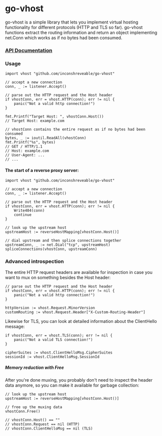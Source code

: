 # go-vhost
go-vhost is a simple library that lets you implement virtual hosting functionality for different protocols (HTTP and TLS so far). go-vhost functions extract the routing information and return an object implementing net.Conn which works as if no bytes had been consumed.

### [API Documentation](https://godoc.org/github.com/inconshreveable/go-vhost)

### Usage

    import vhost "github.com/inconshreveable/go-vhost"

    // accept a new connection
    conn, _ := listener.Accept()

    // parse out the HTTP request and the Host header
    if vhostConn, err = vhost.HTTP(conn); err != nil {
        panic("Not a valid http connection!")
    }

    fmt.Printf("Target Host: ", vhostConn.Host())
    // Target Host: example.com

    // vhostConn contains the entire request as if no bytes had been consumed
    bytes, _ := ioutil.ReadAll(vhostConn)
    fmt.Printf("%s", bytes)
    // GET / HTTP/1.1
    // Host: example.com
    // User-Agent: ...
    // ...


#### The start of a reverse proxy server:

    import vhost "github.com/inconshreveable/go-vhost"

    // accept a new connection
    conn, _ := listener.Accept()

    // parse out the HTTP request and the Host header
    if vhostConn, err = vhost.HTTP(conn); err != nil {
        Write404(conn)
        continue
    }

    // look up the upstream host
    upstreamHost := reverseHostMapping[vhostConn.Host()]

    // dial upstream and then splice connections together
    upstreamConn, _ := net.Dial("tcp", upstreamHost)
    spliceConnections(vhostConn, upstreamConn)


### Advanced introspection
The entire HTTP request headers are available for inspection in case you want to mux on something besides the Host header:

    // parse out the HTTP request and the Host header
    if vhostConn, err = vhost.HTTP(conn); err != nil {
        panic("Not a valid http connection!")
    }

    httpVersion := vhost.Request.MinorVersion
    customRouting := vhost.Request.Header["X-Custom-Routing-Header"]


Likewise for TLS, you can look at detailed information about the ClientHello message:

    if vhostConn, err = vhost.TLS(conn); err != nil {
        panic("Not a valid TLS connection!")
    }

    cipherSuites := vhost.ClientHelloMsg.CipherSuites
    sessionId := vhost.ClientHelloMsg.SessionId


##### Memory reduction with Free
After you're done muxing, you probably don't need to inspect the header data anymore, so you can make it available for garbage collection:

    // look up the upstream host
    upstreamHost := reverseHostMapping[vhostConn.Host()]

    // free up the muxing data
    vhostConn.Free()

    // vhostConn.Host() == ""
    // vhostConn.Request == nil (HTTP)
    // vhostConn.ClientHelloMsg == nil (TLS)
